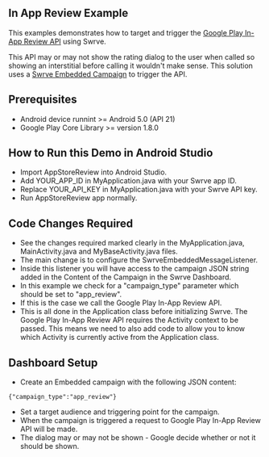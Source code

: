 In App Review Example
----------------------
This examples demonstrates how to target and trigger the [Google Play In-App Review API](https://developer.android.com/guide/playcore/in-app-review) using Swrve. 

This API may or may not show the rating dialog to the user when called so showing an interstitial before calling it wouldn't make sense.
This solution uses a [Swrve Embedded Campaign](https://docs.swrve.com/user-documentation/campaigns/campaign-builder/content/embedded-campaigns/) to trigger the API.

Prerequisites
--------------
- Android device runnint >= Android 5.0 (API 21)
- Google Play Core Library >= version 1.8.0 

How to Run this Demo in Android Studio
--------------------------------------
- Import AppStoreReview into Android Studio.
- Add YOUR_APP_ID in MyApplication.java with your Swrve app ID.
- Replace YOUR_API_KEY in MyApplication.java with your Swrve API key.
- Run AppStoreReview app normally.

Code Changes Required
----------------------
- See the changes required marked clearly in the MyApplication.java, MainActivity.java and MyBaseActivity.java files.
- The main change is to configure the SwrveEmbeddedMessageListener.
- Inside this listener you will have access to the campaign JSON string added in the Content of the Campaign in the Swrve Dashboard.
- In this example we check for a "campaign_type" parameter which should be set to "app_review". 
- If this is the case we call the Google Play In-App Review API.
- This is all done in the Application class before initializing Swrve. The Google Play In-App Review API requires the Activity context to be passed. This means we need to also add code to allow you to know which Activity is currently active from the Application class.

Dashboard Setup
----------------
- Create an Embedded campaign with the following JSON content:
```
{"campaign_type":"app_review"}
```
- Set a target audience and triggering point for the campaign.
- When the campaign is triggered a request to Google Play In-App Review API will be made.
- The dialog may or may not be shown - Google decide whether or not it should be shown.
